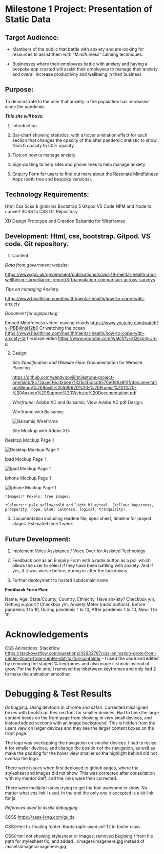 # Milestone 1 Project: Presentation of Static Data

## Target Audience:

- Members of the public that battle with anxiety and are looking for resources to assist them with "Mindfulness" calming techniques.

- Businesses where their employees battle with anxiety and having a bespoke app created will assist their employees to manage their anxiety and overall increase productivity and wellbeing in their business

## Purpose: 

To demonstrate to the user that anxiety in the population has increased since the pandemic.

***This site will have:***

1. Introduction

2. Bar-chart showing statistics, with a hover animation effect for each section that changes the opacity of the after pandemic statistic to show from 0 opacity to 50% opacity.

3. Tips on how to manage anxiety

4. Sign-posting to help sites and phone lines to help manage anxiety

5. Enquiry Form for users to find out more about the Resonate Mindfulness Apps (both free and bespoke versions).



## Technology Requirements:

Html
Css
Scss & @mixins
Bootstrap 5
Gitpod
VS Code
NPM and Node to convert SCSS to CSS
Git Repository

XD Design Prototype and Creation
Balsamiq for Wireframes


## Development: Html, css, bootstrap. Gitpod. VS code. Git repository.

1. Content:

*Data from government website:*

https://www.gov.uk/government/publications/covid-19-mental-health-and-wellbeing-surveillance-report/3-triangulation-comparison-across-surveys


*Tips on managing Anxiety:* 

https://www.healthline.com/health/mental-health/how-to-cope-with-anxiety


*Document for signposting:*

Embed Mindfulness video: moving clouds https://www.youtube.com/watch?v=PBB4lnsH2b0 Or watching the ocean https://www.healthline.com/health/mental-health/how-to-cope-with-anxiety-or  fireplace video https://www.youtube.com/watch?v=kQocpm-Jh-o


2. Design: 

	*Site Specification and Website Flow:* Documentation for Website Planning. 
	
	https://github.com/wendybovill/milestone-project-one/blob/8c72aaecf6cd3bee71325d35dcd9570e086a9f3f/documentation/Wendy%20Bovill%20509620%20-%20Project%201%20-%20Anxiety%20Support%20Website%20Documentation.pdf

	*Wireframe:* Adobe XD and Balsamiq. View Adobe XD pdf Design.
	
	Wireframe with Balsamiq:
		
	![Balsamiq Wireframe](https://github.com/wendybovill/milestone-project-one/blob/6c465eed1a2d48ac5ae74aa18e3a99e23818860e/documentation/wireframe-wendybovill-509620.png)
	
	
	Site Mockup with Adobe XD:

Desktop Mockup Page 1

![Desktop Mockup Page 1](https://github.com/wendybovill/milestone-project-one/blob/404aaf37ed6db2fb644e96c986394d316dab8849/documentation/Upload_20230116-1530431024_1.jpg)

Ipad Mockup Page 1

![Ipad Mockup Page 1](https://github.com/wendybovill/milestone-project-one/blob/404aaf37ed6db2fb644e96c986394d316dab8849/documentation/Upload_20230116-1530431024_6.jpg)

Iphone Mockup Page 1

![Iphone Mockup Page 1](https://github.com/wendybovill/milestone-project-one/blob/404aaf37ed6db2fb644e96c986394d316dab8849/documentation/Upload_20230116-1530431024_11.jpg)	

 
	*Images:* Pexels: free images.

	*Colours:* pale yellow/gold and light blue/teal. (Yellow: happiness, prosperity, hope. Blue: Calmness, logical, tranquility).


3. Documentation including readme file, spec sheet, timeline for project stages. Estimated time 1 week.


## Future Development:

1. Implement Voice Assistance / Voice Over for Assisted Technology

2. Feedback poll as an Enquiry Form with a radio button as a poll which allows the user to select if they have been battling with anxiety. And if yes, if it was worse before, during or after the lockdowns.

3. Further deployment to hosted subdomain name

**Feedback Form Plan:**

Name, Age, State/County, Country, Ethnicity, Have anxiety? Checkbox y/n, Getting support? Checkbox y/n, Anxiety Meter (radio buttons): Before pandemic 1 to 10, During pandemic 1 to 10, After pandemic 1 to 10, Now: 1 to 10.

# Acknowledgements

CSS Animations: Stackflow https://stackoverflow.com/questions/42632767/css-animation-grow-from-center-zoom-from-center-dot-to-full-container  - I used the code and edited by removing the staged % keyframes and also made it shrink instead of grow. For the flyIn one, I removed the inbetween keyframes and only had 2 to make the animation smoother.

# Debugging & Test Results

*Debugging:* Using devtools in chrome and safari. Corrected misaligned boxes with bootstrap. Resized font for smaller devices. Had to hide the large content boxes on the front page from showing in very small devices, and instead added sections with an image background. This is hidden from the users view on larger devices and they see the larger content boxes on the front page.

The logo was overlapping the navigation on smaller devices. I had to resize it for smaller devices, and change the position of the navigation, as well as make the padding for the hover view smaller so the highlight behind did not overlap the logo.

There were issues when first deployed to github pages, where the stylesheet and images did not show. This was corrected after consultation with my mentor Gaff, and the links were then corrected.

There were multiple issues trying to get the font awesome to show. No matter what css link I used. In the end the only one it accepted is a kit link for js.


*Refereces used to assist debugging:*

SCSS https://sass-lang.com/guide

CSS/Html fix floating footer: Bootstrap5: used col-12 in footer class

CSS/Html not showing stylesheet or images: removed begining / from file path for stylesheet fix, and added ../images/imagehere.jpg instead of /assets/images/imagehere.jpg

